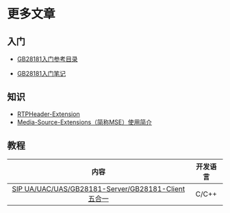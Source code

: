 # 更多文章

## 入门

+ [GB28181入门参考目录](start.md)

+ [GB28181入门笔记](https://blog.csdn.net/sbddbfm/article/details/99095022)

## 知识

+ [RTPHeader-Extension](RTPHeader-Extension.md)
+ [Media-Source-Extensions（简称MSE）使用简介](mse.md)

## 教程

|内容|开发语言|
|:--------:|:--------:|
| [SIP UA/UAC/UAS/GB28181-Server/GB28181-Client 五合一](https://www.cnblogs.com/dong1/p/12607489.html) | C/C++ |

